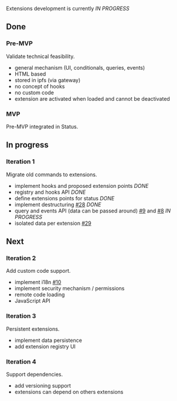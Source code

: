 Extensions development is currently _IN PROGRESS_

## Done

### Pre-MVP

Validate technical feasibility.

* general mechanism (UI, conditionals, queries, events)
* HTML based
* stored in ipfs (via gateway)
* no concept of hooks
* no custom code
* extension are activated when loaded and cannot be deactivated

### MVP

Pre-MVP integrated in Status.

## In progress

### Iteration 1

Migrate old commands to extensions.

* implement hooks and proposed extension points _DONE_
* registry and hooks API _DONE_
* define extensions points for status _DONE_
* implement destructuring [#28](https://github.com/status-im/pluto/issues/28) _DONE_
* query and events API (data can be passed around) [#9](https://github.com/status-im/pluto/issues/9) and [#8](https://github.com/status-im/pluto/issues/8) _IN PROGRESS_
* isolated data per extension [#29](https://github.com/status-im/pluto/issues/29)

## Next

### Iteration 2

Add custom code support.

* implement i18n [#10](https://github.com/status-im/pluto/issues/10)
* implement security mechanism / permissions
* remote code loading
* JavaScript API

### Iteration 3

Persistent extensions.

* implement data persistence
* add extension registry UI

### Iteration 4

Support dependencies.

* add versioning support
* extensions can depend on others extensions
